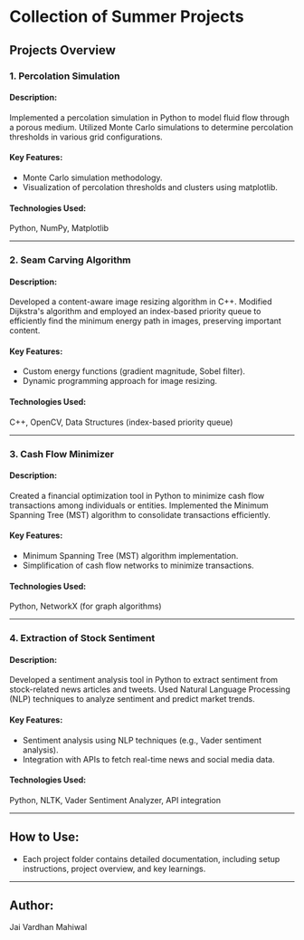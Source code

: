 # Collection of Summer Projects

## Projects Overview

### 1. Percolation Simulation

#### Description:
Implemented a percolation simulation in Python to model fluid flow through a porous medium. Utilized Monte Carlo simulations to determine percolation thresholds in various grid configurations.

#### Key Features:
- Monte Carlo simulation methodology.
- Visualization of percolation thresholds and clusters using matplotlib.

#### Technologies Used:
Python, NumPy, Matplotlib

---

### 2. Seam Carving Algorithm

#### Description:
Developed a content-aware image resizing algorithm in C++. Modified Dijkstra's algorithm and employed an index-based priority queue to efficiently find the minimum energy path in images, preserving important content.

#### Key Features:
- Custom energy functions (gradient magnitude, Sobel filter).
- Dynamic programming approach for image resizing.

#### Technologies Used:
C++, OpenCV, Data Structures (index-based priority queue)

---

### 3. Cash Flow Minimizer

#### Description:
Created a financial optimization tool in Python to minimize cash flow transactions among individuals or entities. Implemented the Minimum Spanning Tree (MST) algorithm to consolidate transactions efficiently.

#### Key Features:
- Minimum Spanning Tree (MST) algorithm implementation.
- Simplification of cash flow networks to minimize transactions.

#### Technologies Used:
Python, NetworkX (for graph algorithms)

---

### 4. Extraction of Stock Sentiment

#### Description:
Developed a sentiment analysis tool in Python to extract sentiment from stock-related news articles and tweets. Used Natural Language Processing (NLP) techniques to analyze sentiment and predict market trends.

#### Key Features:
- Sentiment analysis using NLP techniques (e.g., Vader sentiment analysis).
- Integration with APIs to fetch real-time news and social media data.

#### Technologies Used:
Python, NLTK, Vader Sentiment Analyzer, API integration

---

## How to Use:
- Each project folder contains detailed documentation, including setup instructions, project overview, and key learnings.

---

## Author:
Jai Vardhan Mahiwal
